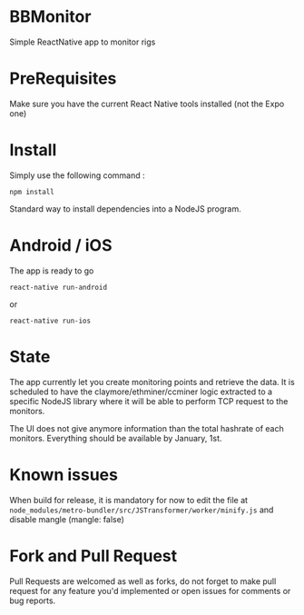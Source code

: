 # BBMonitor

Simple ReactNative app to monitor rigs

# PreRequisites

Make sure you have the current React Native tools installed (not the Expo one)

# Install

Simply use the following command :
```
npm install
```

Standard way to install dependencies into a NodeJS program.


# Android / iOS

The app is ready to go

```
react-native run-android
```

or

```
react-native run-ios
```


# State

The app currently let you create monitoring points and retrieve the data. It is scheduled to have the claymore/ethminer/ccminer logic extracted to a specific NodeJS library where it will be able to perform TCP request to the monitors.

The UI does not give anymore information than the total hashrate of each monitors. Everything should be available by January, 1st.

# Known issues

When build for release, it is mandatory for now to edit the file at `node_modules/metro-bundler/src/JSTransformer/worker/minify.js` and disable mangle (mangle: false)

# Fork and Pull Request

Pull Requests are welcomed as well as forks, do not forget to make pull request for any feature you'd implemented or open issues for comments or bug reports.
